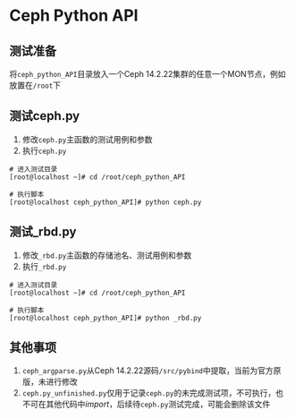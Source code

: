 # Ceph Python API
## 测试准备
将`ceph_python_API`目录放入一个Ceph 14.2.22集群的任意一个MON节点，例如放置在`/root`下
## 测试ceph.py
1. 修改`ceph.py`主函数的测试用例和参数
2. 执行`ceph.py`
```
# 进入测试目录
[root@localhost ~]# cd /root/ceph_python_API

# 执行脚本
[root@localhost ceph_python_API]# python ceph.py
```
## 测试_rbd.py
1. 修改`_rbd.py`主函数的存储池名、测试用例和参数
2. 执行`_rbd.py`
```
# 进入测试目录
[root@localhost ~]# cd /root/ceph_python_API

# 执行脚本
[root@localhost ceph_python_API]# python _rbd.py
```
## 其他事项
1. `ceph_argparse.py`从Ceph 14.2.22源码`/src/pybind`中提取，当前为官方原版，未进行修改
2. `ceph.py_unfinished.py`仅用于记录`ceph.py`的未完成测试项，不可执行，也不可在其他代码中*import*，后续待`ceph.py`测试完成，可能会删除该文件